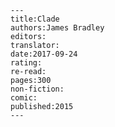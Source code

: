 
    ---
    title:Clade
    authors:James Bradley
    editors:
    translator:
    date:2017-09-24
    rating:
    re-read:
    pages:300
    non-fiction:
    comic:
    published:2015
    ---

    